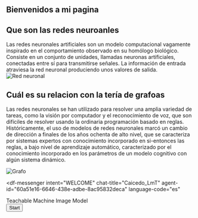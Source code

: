 ## Bienvenidos a mi pagina 

## Que son las redes neuroanles
Las redes neuronales artificiales son un modelo computacional vagamente inspirado en el comportamiento observado en su homólogo biológico. Consiste en un conjunto de unidades, llamadas neuronas artificiales, conectadas entre sí para transmitirse señales. La información de entrada atraviesa la red neuronal produciendo unos valores de salida.
<img src="https://andromedavaluecapital.com/wp-content/uploads/2018/02/neuronal-network-1024x585.jpg" alt="Red neuronal">
## Cuál es su relacion con la tería de grafoas
Las redes neuronales se han utilizado para resolver una amplia variedad de tareas, como la visión por computador y el reconocimiento de voz, que son difíciles de resolver usando la ordinaria programación basado en reglas. Históricamente, el uso de modelos de redes neuronales marcó un cambio de dirección a finales de los años ochenta de alto nivel, que se caracteriza por sistemas expertos con conocimiento incorporado en si-entonces las reglas, a bajo nivel de aprendizaje automático, caracterizado por el conocimiento incorporado en los parámetros de un modelo cognitivo con algún sistema dinámico.

![Grafo](https://www.madrimasd.org/blogs/matematicas/files/2012/09/Network_representation_of_brain_connectivity.jpg)

<script src="https://www.gstatic.com/dialogflow-console/fast/messenger/bootstrap.js?v=1"></script>
<df-messenger
  intent="WELCOME"
  chat-title="Caicedo_LmT"
  agent-id="60a51e16-6646-438e-adbe-8ac95832deca"
  language-code="es"
></df-messenger>
<div>Teachable Machine Image Model</div>
<button type="button" onclick="init()">Start</button>
<div id="webcam-container"></div>
<div id="label-container"></div>
<script src="https://cdn.jsdelivr.net/npm/@tensorflow/tfjs@1.3.1/dist/tf.min.js"></script>
<script src="https://cdn.jsdelivr.net/npm/@teachablemachine/image@0.8/dist/teachablemachine-image.min.js"></script>
<script type="text/javascript">
    // More API functions here:
    // https://github.com/googlecreativelab/teachablemachine-community/tree/master/libraries/image

    // the link to your model provided by Teachable Machine export panel
    const URL = "https://teachablemachine.withgoogle.com/models/9MB9sRBY0/";

    let model, webcam, labelContainer, maxPredictions;

    // Load the image model and setup the webcam
    async function init() {
        const modelURL = URL + "model.json";
        const metadataURL = URL + "metadata.json";

        // load the model and metadata
        // Refer to tmImage.loadFromFiles() in the API to support files from a file picker
        // or files from your local hard drive
        // Note: the pose library adds "tmImage" object to your window (window.tmImage)
        model = await tmImage.load(modelURL, metadataURL);
        maxPredictions = model.getTotalClasses();

        // Convenience function to setup a webcam
        const flip = true; // whether to flip the webcam
        webcam = new tmImage.Webcam(200, 200, flip); // width, height, flip
        await webcam.setup(); // request access to the webcam
        await webcam.play();
        window.requestAnimationFrame(loop);

        // append elements to the DOM
        document.getElementById("webcam-container").appendChild(webcam.canvas);
        labelContainer = document.getElementById("label-container");
        for (let i = 0; i < maxPredictions; i++) { // and class labels
            labelContainer.appendChild(document.createElement("div"));
        }
    }

    async function loop() {
        webcam.update(); // update the webcam frame
        await predict();
        window.requestAnimationFrame(loop);
    }

    // run the webcam image through the image model
    async function predict() {
        // predict can take in an image, video or canvas html element
        const prediction = await model.predict(webcam.canvas);
        for (let i = 0; i < maxPredictions; i++) {
            const classPrediction =
                prediction[i].className + ": " + prediction[i].probability.toFixed(2);
            labelContainer.childNodes[i].innerHTML = classPrediction;
        }
    }
</script>
